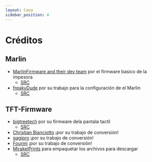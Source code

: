 ```yaml
---
layout: Casa
sidebar_position: 4
---
```


# Créditos
## Marlin
- [MarlinFirmware and their dev team](https://marlinfw.org/) por el firmware basico de la impesora
  - [SRC](https://github.com/MarlinFirmware/Marlin)
- [freakyDude](https://blog.freakydu.de/) por su trabajo para la configuración de el Marlin
  - [SRC](https://github.com/freakydude/Marlin)

## TFT-Firmware
- [bigtreetech](https://bigtree-tech.com/de/) por su firmware dela pantala tactil
  - [SRC](https://github.com/bigtreetech/BIGTREETECH-TouchScreenFirmware)
- [Christian Bianciotto](https://github.com/ciotto) ¡por su trabajo de conversión!
- [gagipro](https://github.com/gagipro) ¡por su trabajo de conversión!
- [Fourmi](https://github.com/Fourmi) ¡por su trabajo de conversión!
- [MirakelPrints](https://github.com/MirakelPrints) para empaquetar los archivos para descargar
  - [SRC](https://github.com/MirakelPrints/BIGTREETECH-TouchScreenFirmware)